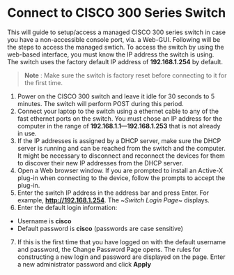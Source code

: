 # Connect to CISCO 300 Series Switch

This will guide to setup/access a managed CISCO 300 series switch in case you have a non-accessible console port, via. a Web-GUI. Following will be the steps to access the managed swtich. To access the switch by using the web-based interface, you must know the IP address the switch is using. The switch uses the factory default IP address of **192.168.1.254** by default.


> **Note** : Make sure the switch is factory reset before connecting to it for the first time.

1. Power on the CISCO 300 switch and leave it idle for 30 seconds to 5 minutes. The switch will perform POST during this period.
2. Connect your laptop to the switch using a ethernet cable to any of the fast ethernet ports on the switch. You must chose an IP address for the computer in the range of **192.168.1.1—192.168.1.253** that is not already in use.
3.  If the IP addresses is assigned by a DHCP server, make sure the DHCP server is running and can be reached from the switch and the computer. It might be necessary to disconnect and reconnect the devices for them to discover their new IP addresses from the DHCP server.
4. Open a Web browser window. If you are prompted to install an Active-X plug-in when connecting to the device, follow the prompts to accept the plug-in.
5. Enter the switch IP address in the address bar and press Enter. For example, **http://192.168.1.254**. The ~*Switch Login Page*~ displays.
6. Enter the default login information:
  - Username is **cisco**
  - Default password is **cisco** (passwords are case sensitive)
7. If this is the first time that you have logged on with the default username and password, the Change Password Page opens. The rules for constructing a new login and password are displayed on the page. Enter a new administrator password and click **Apply**